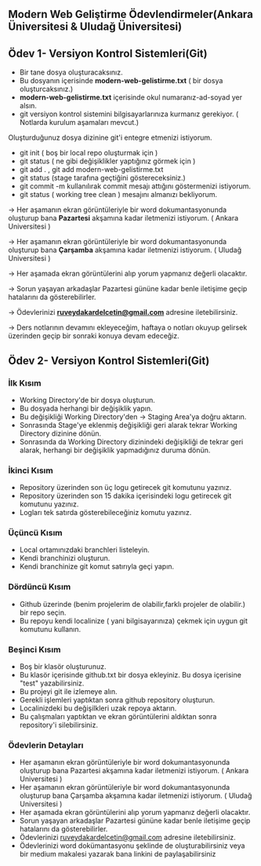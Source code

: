 ## Modern Web Geliştirme Ödevlendirmeler(Ankara Üniversitesi & Uludağ Üniversitesi)

## Ödev 1- Versiyon Kontrol Sistemleri(Git)

- Bir tane dosya oluşturacaksınız.
- Bu dosyanın içerisinde **modern-web-gelistirme.txt** ( bir dosya oluşturcaksınız.)
-  **modern-web-gelistirme.txt** içerisinde okul numaranız-ad-soyad yer alsın.
- git versiyon kontrol sistemini bilgisayarlarınıza kurmanız gerekiyor. ( Notlarda kurulum aşamaları mevcut.)

Oluşturduğunuz dosya dizinine git'i entegre etmenizi istiyorum. 

- git init ( boş bir local repo oluşturmak için ) 
- git status ( ne gibi değişiklikler yaptığınız görmek için )
- git add . , git add modern-web-gelistirme.txt 
- git status (stage tarafına geçtiğini göstereceksiniz.)
- git commit -m kullanılırak commit mesajı attığını göstermenizi istiyorum.
- git status ( working tree clean ) mesajını almanızı bekliyorum.



-> Her aşamanın ekran görüntüleriyle bir word dokumantasyonunda oluşturup bana **Pazartesi** akşamına kadar iletmenizi istiyorum. ( Ankara Universitesi ) 


-> Her aşamanın ekran görüntüleriyle bir word dokumantasyonunda oluşturup bana **Çarşamba** akşamına kadar iletmenizi istiyorum. ( Uludağ Universitesi ) 


-> Her aşamada ekran görüntülerini alıp yorum yapmanız değerli olacaktır.


-> Sorun yaşayan arkadaşlar Pazartesi gününe kadar benle iletişime geçip hatalarını da gösterebilirler.

-> Ödevlerinizi **ruveydakardelcetin@gmail.com** adresine iletebilirsiniz.

-> Ders notlarının devamını ekleyeceğim, haftaya o notları okuyup gelirsek üzerinden geçip bir sonraki konuya devam edeceğiz.


## Ödev 2- Versiyon Kontrol Sistemleri(Git)

### İlk Kısım

- Working Directory'de bir dosya oluşturun.
- Bu dosyada herhangi bir değişiklik yapın. 
- Bu değişikliği Working Directory'den -> Staging Area'ya doğru aktarın.
- Sonrasında Stage'ye eklenmiş değişikliği geri alarak tekrar Working Directory dizinine dönün.
- Sonrasında da Working Directory dizinindeki değişikliği de tekrar geri alarak, herhangi bir değişiklik yapmadığınız duruma dönün.


### İkinci Kısım
- Repository üzerinden son üç logu getirecek git komutunu yazınız.
- Repository üzerinden son 15 dakika içerisindeki logu getirecek git komutunu yazınız.
- Logları tek satırda gösterebileceğiniz komutu yazınız. 


### Üçüncü Kısım
- Local ortamınızdaki branchleri listeleyin. 
- Kendi branchinizi oluşturun. 
- Kendi branchinize git komut satırıyla geçi yapın.

### Dördüncü Kısım
- Github üzerinde (benim projelerim de olabilir,farklı projeler de olabilir.) bir repo seçin.
- Bu repoyu kendi localinize ( yani bilgisayarınıza) çekmek için uygun git komutunu kullanın.


### Beşinci Kısım
- Boş bir klasör oluşturunuz. 
- Bu klasör içerisinde github.txt bir dosya ekleyiniz. Bu dosya içerisine "test" yazabilirsiniz. 
- Bu projeyi git ile izlemeye alın. 
- Gerekli işlemleri yaptıktan sonra github repository oluşturun. 
- Localinizdeki bu değişilkleri uzak repoya aktarın.
- Bu çalışmaları yaptıktan ve ekran görüntülerini aldıktan sonra repository'i silebilirsiniz.

### Ödevlerin Detayları
- Her aşamanın ekran görüntüleriyle bir word dokumantasyonunda oluşturup bana Pazartesi akşamına kadar iletmenizi istiyorum. ( Ankara Universitesi )
- Her aşamanın ekran görüntüleriyle bir word dokumantasyonunda oluşturup bana Çarşamba akşamına kadar iletmenizi istiyorum. ( Uludağ Universitesi )
- Her aşamada ekran görüntülerini alıp yorum yapmanız değerli olacaktır.
- Sorun yaşayan arkadaşlar Pazartesi gününe kadar benle iletişime geçip hatalarını da gösterebilirler.
- Ödevlerinizi ruveydakardelcetin@gmail.com adresine iletebilirsiniz.
- Ödevlerinizi word dokümantasyonu şeklinde de oluşturabilirsiniz veya bir medium makalesi yazarak bana linkini de
paylaşabilirsiniz
